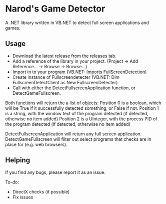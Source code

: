 # Narod's Game Detector
A .NET library written in VB.NET to detect full screen applications and games.

## Usage
- Download the latest release from the releases tab.
- Add a reference of the library in your project. (Project -> Add Reference... -> Browse -> Browse...)
- Import in to your program (VB.NET: Imports FullScreenDetection)
- Create instance of Fullscreendetecter (VB.NET: Dim FullscreenDetectClient as New FullscreenDetecter)
- Call with either the DetectFullscreenApplication function, or DetectGameFullscreen.

Both functions will return the a list of objects:
Position 0 is a boolean, which will be True if it successfully detected something, or False if not.
Position 1 is a string, with the window text of the program detected (if detected, otherwise no item added)
Position 2 is a UInteger, with the process PID of the program detected (if detected, otherwise no item added)

DetectFullscreenApplication will return any full screen application.
DetectGameFullscreen will filter out select programs that checks are in place for (e.g. web browsers).

## Helping
If you find any bugs, please report it as an issue.

To-do:
- DirectX checks (if possible)
- Fix issues